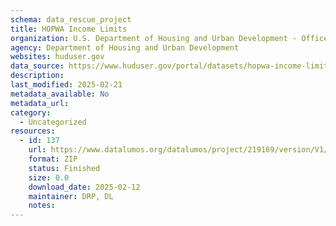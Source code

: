 ```yaml
---
schema: data_rescue_project 
title: HOPWA Income Limits
organization: U.S. Department of Housing and Urban Development - Office of Policy Development and Research
agency: Department of Housing and Urban Development
websites: huduser.gov
data_source: https://www.huduser.gov/portal/datasets/hopwa-income-limits.html
description: 
last_modified: 2025-02-21
metadata_available: No
metadata_url: 
category:
  - Uncategorized
resources:
  - id: 137
    url: https://www.datalumos.org/datalumos/project/219169/version/V1/view
    format: ZIP
    status: Finished
    size: 0.0
    download_date: 2025-02-12
    maintainer: DRP, DL
    notes: 
---
```

